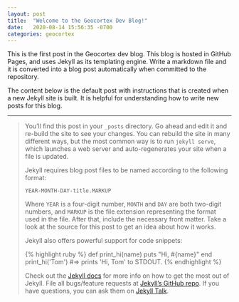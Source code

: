 ```yaml
---
layout: post
title:  "Welcome to the Geocortex Dev Blog!"
date:   2020-08-14 15:56:35 -0700
categories: geocortex
---
```

This is the first post in the Geocortex dev blog. This blog is hosted in GitHub Pages, and uses Jekyll as its templating engine. Write a markdown file and it is converted into a blog post automatically when committed to the repository.

The content below is the default post with instructions that is created when a new Jekyll site is built. It is helpful for understanding how to write new posts for this blog.

---

> You’ll find this post in your `_posts` directory. Go ahead and edit it and re-build the site to see your changes. You can rebuild the site in many different ways, but the most common way is to run `jekyll serve`, which launches a web server and auto-regenerates your site when a file is updated.
> 
> Jekyll requires blog post files to be named according to the following format:
> 
> `YEAR-MONTH-DAY-title.MARKUP`
> 
> Where `YEAR` is a four-digit number, `MONTH` and `DAY` are both two-digit numbers, and `MARKUP` is the file extension representing the format used in the file. After that, include the necessary front matter. Take a look at the source for this post to get an idea about how it works.
> 
> Jekyll also offers powerful support for code snippets:
> 
> {% highlight ruby %}
> def print_hi(name)
>   puts "Hi, #{name}"
> end
> print_hi('Tom')
> #=> prints 'Hi, Tom' to STDOUT.
> {% endhighlight %}
> 
> Check out the [Jekyll docs](https://jekyllrb.com/docs/home) for more info on how to get the most out of Jekyll. File all bugs/feature requests at [Jekyll’s GitHub repo](https://github.com/jekyll/jekyll). If you have questions, you can ask them on [Jekyll Talk](https://talk.jekyllrb.com/).
